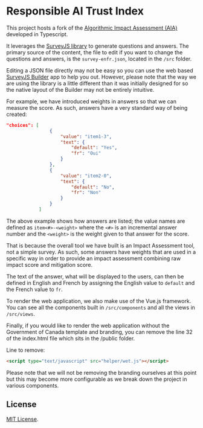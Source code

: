 
# Responsible AI Trust Index

This project hosts a fork of the [Algorithmic Impact Assessment (AIA)](https://github.com/canada-ca/aia-eia-js) developed in Typescript.

It leverages the [SurveyJS library](https://surveyjs.io/Overview/Library/) to generate questions and answers. The primary source of the content, the file to edit if you want to change the questions and answers, is the `survey-enfr.json`, located in the `/src` folder.

Editing a JSON file directly may not be easy so you can use the web based [SurveyJS Builder](https://surveyjs.io/create-survey/) app to help you out.
However, please note that the way we are using the library is a little different than it was initially designed for so the native layout of the Builder may not be entirely intuitive.

For example, we have introduced weights in answers so that we can measure the score.
As such, answers have a very standard way of being created:

```json
"choices": [
                {
                    "value": "item1-3",
                    "text": {
                        "default": "Yes",
                        "fr": "Oui"
                    }
                },
                {
                    "value": "item2-0",
                    "text": {
                        "default": "No",
                        "fr": "Non"
                    }
                }
            ]
```

The above example shows how answers are listed; the value names are defined as `item<#>-<weight>` where the `<#>` is an incremental answer number and the `<weight>` is the weight given to that answer for the score.

That is because the overall tool we have built is an Impact Assessment tool, not a simple survey.
As such, some answers have weights that are used in a specific way in order to provide an impact assessment combining raw impact score and mitigation score.

The text of the answer, what will be displayed to the users, can then be defined in English and French by assigning the English value to `default` and the French value to `fr`.

To render the web application, we also make use of the Vue.js framework.
You can see all the components built in `/src/components` and all the views in `/src/views`.

Finally, if you would like to render the web application without the Government of Canada template and branding, you can remove the line 32 of the index.html file which sits in the /public folder.

Line to remove:
```html
<script type="text/javascript" src="helper/wet.js"></script>
```

Please note that we will not be removing the branding ourselves at this point but this may become more configurable as we break down the project in various components.

## License

[MIT License](LICENSE).
